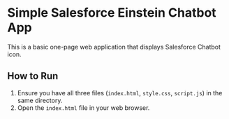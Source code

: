 # Simple Salesforce Einstein Chatbot App

This is a basic one-page web application that displays Salesforce Chatbot icon.

## How to Run

1.  Ensure you have all three files (`index.html`, `style.css`, `script.js`) in the same directory.
2.  Open the `index.html` file in your web browser.